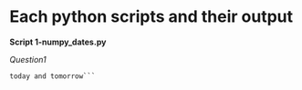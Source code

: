 # Each python scripts and their output


**Script 1-numpy_dates.py** 

*Question1*

```Write a NumPy program to get the dates of yesterday,
today and tomorrow```



